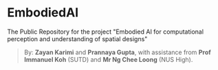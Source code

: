 # EmbodiedAI
The Public Repository for the project "Embodied AI for computational perception and understanding of spatial designs"

> By: **Zayan Karimi** and **Prannaya Gupta**, with assistance from **Prof Immanuel Koh** (SUTD) and **Mr Ng Chee Loong** (NUS High).
